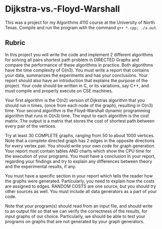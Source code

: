 # Dijkstra-vs.-Floyd-Warshall

This was a project for my Algorithms 4110 course at the University of North Texas. Compile and run the program with the command `g++ *.cpp; ./a.out`.

## Rubric

In this project you will write the code and implement 2 different algorithms for solving all pairs shortest path problem in DIRECTED Graphs and compare the performance of these algorithms in practice. Both algorithms have the time complexity of O(n3). You must write a report that contains your data, summarizes the experiments and has your conclusions. Your report should also have an introduction that explains the purpose of the project. Your code should be written in C, or its variations, say C++, and must compile and properly execute on CSE machines.

Your first algorithm is the O(n2) version of Dijkstras algorithm that you should run n times, (once from each node of the graph), resulting in O(n3) time. Your second algorithm is the Floyd-Warshall dynamic programming algorithm that runs in O(n3) time. The input to each algorithm is the cost matrix. The output is a matrix that stores the cost of shortest path between every pair of the vertices.

Try at least 30 COMPLETE graphs, ranging from 50 to about 1000 vertices. Note that a complete directed graph has 2 edges in the opposite directions for every vertex pair. You should write your own code for graph generation. Your report must contain tables AND charts which show the CPU time for the execution of your programs. You must have a conclusion in your report, regarding your findings and try to explain any differences between theory and the experimental results, if any.

You must have a specific section in your report which tells the reader how the graphs were generated. Particularly, you need to explain how the costs are assigned to edges. RANDOM COSTS are one source, but you should try other sources as well. You must include all data generators as a part of your code.

Note that your program(s) should read from an input file, and should write to an output file so that we can verify the correctness of the results, for input graphs of our choice. Particularly, we should be able to test your programs on graphs that are not generated by your graph generators.
